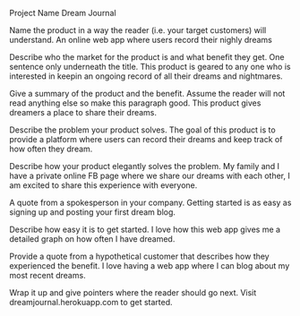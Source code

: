 Project Name
Dream Journal

Name the product in a way the reader (i.e. your target customers) will understand.
An online web app where users record their nighly dreams

Describe who the market for the product is and what benefit they get. One sentence only underneath the title.
This product is geared to any one who is interested in keepin an ongoing record of all their dreams and nightmares. 

Give a summary of the product and the benefit. Assume the reader will not read anything else so make this paragraph good.
This product gives dreamers a place to share their dreams.

Describe the problem your product solves.
The goal of this product is to provide a platform where users can record their dreams and keep track of how often they dream.

Describe how your product elegantly solves the problem.
My family and I have a private online FB page where we share our dreams with each other, I am 
excited to share this experience with everyone.

A quote from a spokesperson in your company.
Getting started is as easy as signing up and posting your first dream blog.

Describe how easy it is to get started.
I love how this web app gives me a detailed graph on how often I have dreamed.

Provide a quote from a hypothetical customer that describes how they experienced the benefit.
I love having a web app where I can blog about my most recent dreams.

Wrap it up and give pointers where the reader should go next.
Visit dreamjournal.herokuapp.com to get started.
